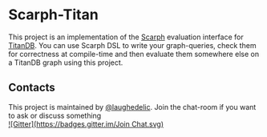 # Scarph-Titan 

This project is an implementation of the [Scarph](https://github.com/ohnosequences/scarph) evaluation interface for [TitanDB](http://thinkaurelius.github.io/titan/). You can use Scarph DSL to write your graph-queries, check them for correctness at compile-time and then evaluate them somewhere else on a TitanDB graph using this project.


## Contacts

This project is maintained by [@laughedelic](https://github.com/laughedelic). Join the chat-room if you want to ask or discuss something  
[![Gitter](https://badges.gitter.im/Join Chat.svg)](https://gitter.im/ohnosequences/sbt-github-release?utm_source=badge&utm_medium=badge&utm_campaign=pr-badge)
